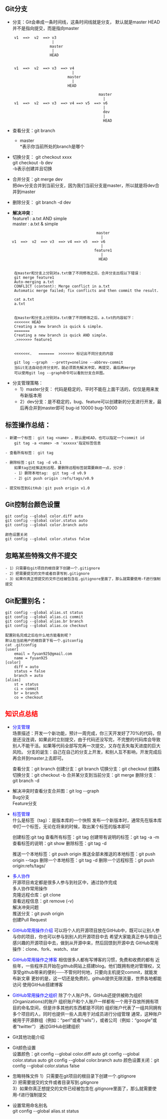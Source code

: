 ## Git分支
- 分支：Git会串成一条时间线，这条时间线就是分支， 默认就是master HEAD并不是指向提交，而是指向master
```text
    v1  ==>  v2  ==> v3
                     |
                    master
                     |
                    HEAD
    
    
    v1  ==>  v2  ==> v3  ==> v4
                              |
                            master
                              |
                            HEAD
    
                                          master
                                            |
    v1  ==>  v2  ==> v3  ==> v4 ==> v5  ==> v6
                                            |
                                            dev
                                            |
                                            HEAD
```

- 查看分支：git branch  
    * master  
    *表示你当前所处的branch是哪个  

- 切换分支： git checkout xxxx  
    git checkout -b dev  
    -b表示创建并且切换
    
- 合并分支：git merge dev  
    把dev分支合并到当前分支，因为我们当前分支是master，所以就是将dev合并到master

- 删除分支： git branch -d dev


- **解决冲突**：  
    feature1 :  a.txt  AND simple  
    master   :  a.txt  &   simple 

```text
                                         master
                                           |
   v1  ==>  v2  ==> v3  ==> v4 ==> v5  ==> v6
                                           |
                                        feature1  
                                           |
                                          HEAD


    在master和分支上分别对a.txt做了不同修改之后，合并分支出现以下错误：
    git merge feature1
    Auto-merging a.txt
    CONFLICT (content): Merge conflict in a.txt
    Automatic merge failed; fix conflicts and then commit the result.
    
    cat a.txt 
    a.txt
    
    
    在master和分支上分别对a.txt做了不同修改之后，a.txt的内容如下：
    <<<<<<< HEAD
    Creating a new branch is quick & simple.
    =======
    Creating a new branch is quick AND simple.
    .>>>>>>> feature1
    
    
    <<<<<<<.   =======  >>>>>>> 标记出不同分支的内容
    
    git log --graph  --pretty=oneline --abbrev-commit
    当Git无法自动合并分支时，就必须首先解决冲突，再提交，最后再merge
    可以使用git log --graph命令可以看到分支合并图。
```

- 分支管理策略：  
    - 1）master分支： 代码是稳定的，平时不能在上面干活的，仅仅是用来发布新版本用
    - 2）dev分支：是不稳定的，bug、feature可以创建新的分支进行开发，最后再合并到master即可
	bug-id 10000    bug-10000


## 标签操作总结：
    - 新建一个标签： git tag <name> ，默认是HEAD，也可以指定一个commit id  
        git tag -a <name> -m 'xxxxxx'指定标签信息
    
    - 查看所有标签： git tag 
    
    - 删除标签：git tag -d v0.1  
        如果tag已经推送到远程，要删除远程标签就需要麻烦一点，分2步：
        - 1）删除本地tag:  git tag -d v0.9
        - 2）git push origin :refs/tags/v0.9
    
    - 提交标签到GitHub：git push origin v1.0

## Git控制台颜色设置
    git config --global color.diff auto
    git config --global color.status auto
    git config --global color.branch auto
    
    颜色设置关闭
    git config --global color.status false


## 忽略某些特殊文件不提交
    - 1）只需要在git项目的根目录下创建一个.gitignore
    - 2）把需要提交的文件或者目录写到.gitignore
    - 3）如果你真正想提交的文件已经被包含在.gitignore里面了，那么就需要使用-f进行强制提交


## Git配置别名：
    
    git config --global alias.st status
    git config --global alias.ci commit
    git config --global alias.br branch
    git config --global alias.co checkout

    配置别名完成之后在什么地方能看到呢？
    默认在当前用户的根目录下有一个.gitconfig
    cat .gitconfig 
    [user]
        email = fyuan925@gmail.com
        name = fyuan925
    [color]
        diff = auto
        status = false
        branch = auto
    [alias]
        st = status
        ci = commit
        br = branch
        co = checkout
	
## <font color=red>知识点总结</font>  
- <font color=blue>分支管理</font>  
    场景描述：开发一个新功能，预计一周完成，你三天开发好了70%的代码，但是还没连调，如果此时立刻提交，由于代码还没写完，不完整的代码库会导致别人不能干活。如果等代码全部写完再一次提交，又存在丢失每天进度的巨大风险。
    分支的诞生：自己在自己的分支上开发，和别人互不影响，开发完成后再合并到master上去即可。

    查看分支：git branch
    创建分支：git branch <name>
    切换分支：git checkout <name>
    创建&切换分支：git checkout -b <name>
    合并某分支到当前分支：git merge <name>
    删除分支：git branch -d <name>

- 解决冲突时查看分支合并图：git log --graph  
    Bug分支  
    Feature分支

- <font color=blue>标签管理</font>  
    什么是标签（tag）：是版本库的一个快照
    发布一个新版本时，通常先在版本库中打一个标签，无论在将来的时候，取出某个标签的版本即可

    创建标签:git tag <tagname>
    查看所有标签：git tag
    创建带有说明的标签：git tag -a <tagname> -m <desc>
    查看标签的说明：git show <tagname>
    删除标签：git tag -d <tagname>

    推送一个本地标签：git push origin <tagname>
    推送全部未推送的本地标签：git push origin --tags
    删除一个本地标签：git tag -d <tagname>
    删除一个远程标签：git push origin:refs/tags/<tagname>


- <font color=blue>多人协作</font>  
    开源项目肯定都是很多人参与到社区中，通过协作完成  
    多人协作常用操作  
    克隆远程仓库：git clone  
    查看远程信息：git remove (-v)  
    解决冲突问题  
    推送分支：git push origin <branch-name>  
    创建Pull Request  

- <font color=blue>GitHub常用操作介绍</font>
    可以将个人的开源项目放在GitHub中，既可以让别人参与你的项目，你也可以参与到别人的开源项目中去
    希望大家能真正参与带自己感兴趣的开源项目中去，做到从开源中来，然后回馈到开源中去
    GitHub常用操作：clone、fork、watch、star

- <font color=blue>GitHub常用操作之博客</font>
    相信很多人都有写博客的习惯，免费和收费的都有
    近些年，一些程序员开始在github网站上搭建blog。他们既拥有绝对管理权，又享受github带来的便利----不管何时何地，只要向主机提交commit，就能发布新文章
    更妙的是，这一切还是免费的，github提供无限流量，世界各地都能访问
    使用GitHub搭建博客

- <font color=blue>GitHub常用操作之组织</font>
    除了个人账户外，GitHub还提供被称为组织(Organizations)的账户
    组织账户和个人账户一样都有一个用于存放所拥有项目的命名空间，但是许多其他的东西都是不同的
    组织账户代表了一组共同拥有多个项目的人，同时也提供一些人具用于对成员进行分组管理
    通常，这种账户被用于开源群组（例如：“perl”或者“rails”），或者公司（例如：“google”或者“twitter”）
    通过GitHub创建组织


- Git其他功能介绍
- Git颜色设置  
    设置颜色：git config --global color.diff auto
              git config --global color.status auto
              git config --global color.branch auto
    颜色设置关闭：git config --global color.status false
- 忽略特殊文件 
    1）只需要在git项目的根目录下创建一个.gitignore  
    2) 把需要提交的文件或者目录写到.gitignore  
    3）如果你真正想提交的文件已经被包含在.gitignore里面了，那么就需要使用-f进行强制提交  
- 设置常用命名别名     
    git config --global alias.st status	